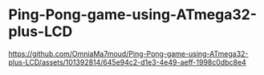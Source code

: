 # Ping-Pong-game-using-ATmega32-plus-LCD




https://github.com/OmniaMa7moud/Ping-Pong-game-using-ATmega32-plus-LCD/assets/101392814/645e94c2-d1e3-4e49-aeff-1998c0dbc8e4

